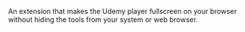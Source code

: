 An extension that makes the Udemy player fullscreen on your browser without hiding the tools from your system or web browser.
